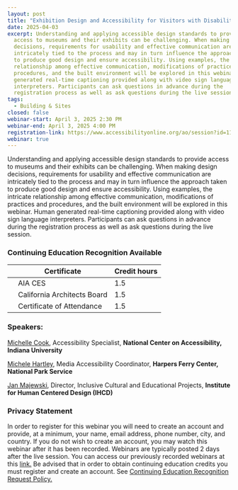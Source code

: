 ```yaml
---
layout: post
title: "Exhibition Design and Accessibility for Visitors with Disabilities "
date: 2025-04-03
excerpt: Understanding and applying accessible design standards to provide
  access to museums and their exhibits can be challenging. When making design
  decisions, requirements for usability and effective communication are
  intricately tied to the process and may in turn influence the approach taken
  to produce good design and ensure accessibility. Using examples, the intricate
  relationship among effective communication, modifications of practices and
  procedures, and the built environment will be explored in this webinar. Human
  generated real-time captioning provided along with video sign language
  interpreters. Participants can ask questions in advance during the
  registration process as well as ask questions during the live session.
tags:
  - Building & Sites
closed: false
webinar-start: April 3, 2025 2:30 PM
webinar-end: April 3, 2025 4:00 PM
registration-link: https://www.accessibilityonline.org/ao/session?id=111160
webinar: true
---
```

Understanding and applying accessible design standards to provide access to museums and their exhibits can be challenging. When making design decisions, requirements for usability and effective communication are intricately tied to the process and may in turn influence the approach taken to produce good design and ensure accessibility. Using examples, the intricate relationship among effective communication, modifications of practices and procedures, and the built environment will be explored in this webinar. Human generated real-time captioning provided along with video sign language interpreters. Participants can ask questions in advance during the registration process as well as ask questions during the live session.

### Continuing Education Recognition Available

|     | **Certificate**             | **Credit hours** |
| --- | --------------------------- | ---------------- |
|     | AIA CES                     | 1.5              |
|     | California Architects Board | 1.5              |
|     | Certificate of Attendance   | 1.5              |

### Speakers:

[Michelle Cook](https://www.accessibilityonline.org/speakers/speaker.aspx?id=10547&ret=Exhibition%20Design%20and%20Accessibility%20for%20Visitors%20with%20Disabilities), Accessibility Specialist, **National Center on Accessibility, Indiana University**

[Michele Hartley](https://www.accessibilityonline.org/speakers/speaker.aspx?id=10552&ret=Exhibition%20Design%20and%20Accessibility%20for%20Visitors%20with%20Disabilities), Media Accessibility Coordinator, **Harpers Ferry Center, National Park Service**

[Jan Majewski](https://www.accessibilityonline.org/speakers/speaker.aspx?id=10904&ret=Exhibition%20Design%20and%20Accessibility%20for%20Visitors%20with%20Disabilities), Director, Inclusive Cultural and Educational Projects, **Institute for Human Centered Design (IHCD)**

### Privacy Statement

In order to register for this webinar you will need to create an account and provide, at a minimum, your name, email address, phone number, city, and country. If you do not wish to create an account, you may watch this webinar after it has been recorded. Webinars are typically posted 2 days after the live session. You can access our previously recorded webinars at this [link.](https://www.accessibilityonline.org/archives/) Be advised that in order to obtain continuing education credits you must register and create an account. See [Continuing Education Recognition Request Policy.](https://www.accessibilityonline.org/continuing-education/CEUDetails.aspx)